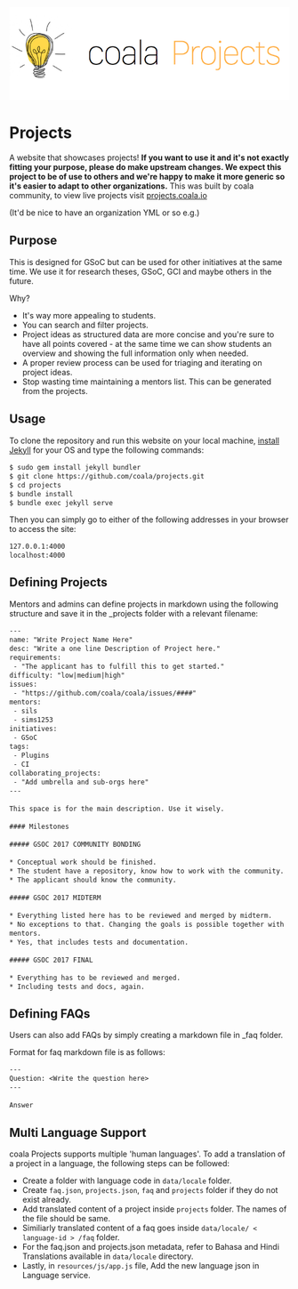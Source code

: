 <p align="center"><img src="screenshots/header.png"></p>

# Projects

A website that showcases projects! **If you want to use it and it's not exactly
fitting your purpose, please do make upstream changes. We expect this project
to be of use to others and we're happy to make it more generic so it's easier
to adapt to other organizations.** This was built by coala community, to view
live projects visit [projects.coala.io](https://projects.coala.io)

(It'd be nice to have an organization YML or so e.g.)

## Purpose

This is designed for GSoC but can be used for other initiatives at the same
time. We use it for research theses, GSoC, GCI and maybe others in the future.

Why?

- It's way more appealing to students.
- You can search and filter projects.
- Project ideas as structured data are more concise and you're sure to have all
  points covered - at the same time we can show students an overview and showing
  the full information only when needed.
- A proper review process can be used for triaging and iterating on project
  ideas.
- Stop wasting time maintaining a mentors list. This can be generated from the
  projects.

## Usage

To clone the repository and run this website on your local machine, [install Jekyll](https://jekyllrb.com/docs/installation/) for your OS and type the following commands:
				
    $ sudo gem install jekyll bundler
    $ git clone https://github.com/coala/projects.git
    $ cd projects
    $ bundle install
    $ bundle exec jekyll serve


Then you can simply go to either of the following addresses in your browser to access the site:

    127.0.0.1:4000
    localhost:4000

## Defining Projects

Mentors and admins can define projects in markdown using the following structure and save it in the _projects folder with a relevant filename:

```
---
name: "Write Project Name Here"
desc: "Write a one line Description of Project here."
requirements:
 - "The applicant has to fulfill this to get started."
difficulty: "low|medium|high"
issues:
 - "https://github.com/coala/coala/issues/####"
mentors:
 - sils
 - sims1253
initiatives:
 - GSoC
tags:
 - Plugins
 - CI
collaborating_projects:
 - "Add umbrella and sub-orgs here"
---

This space is for the main description. Use it wisely. 

#### Milestones

##### GSOC 2017 COMMUNITY BONDING

* Conceptual work should be finished.
* The student have a repository, know how to work with the community.
* The applicant should know the community.

##### GSOC 2017 MIDTERM

* Everything listed here has to be reviewed and merged by midterm.
* No exceptions to that. Changing the goals is possible together with mentors.
* Yes, that includes tests and documentation.

##### GSOC 2017 FINAL

* Everything has to be reviewed and merged.
* Including tests and docs, again.

```

## Defining FAQs

Users can also add FAQs by simply creating a markdown file in _faq folder.

Format for faq markdown file is as follows: 
```
---
Question: <Write the question here>
---

Answer
```

## Multi Language Support

coala Projects supports multiple 'human languages'. To add a translation of a project
in a language, the following steps can be followed:

- Create a folder with language code in ```data/locale``` folder.
- Create ```faq.json```, ```projects.json```, ```faq``` and ```projects``` folder
if they do not exist already.
- Add translated content of a project inside ```projects``` folder. The names of the
file should be same.
- Similiarly translated content of a faq goes inside ```data/locale/ < language-id > /faq```
folder.
- For the faq.json and projects.json metadata, refer to Bahasa and Hindi
Translations available in ```data/locale``` directory.
- Lastly, in ```resources/js/app.js``` file, Add the new language json in Language service.
